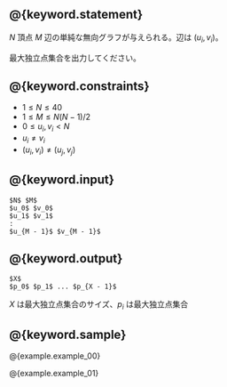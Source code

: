 ## @{keyword.statement}
$N$ 頂点 $M$ 辺の単純な無向グラフが与えられる。辺は $(u_i, v_i)$。

最大独立点集合を出力してください。

## @{keyword.constraints}

- $1 \leq N \leq 40$
- $1 \leq M \leq N(N - 1) / 2$
- $0 \leq u_i, v_i < N$
- $u_i \neq v_i$
- $(u_i, v_i) \neq (u_j, v_j)$

## @{keyword.input}

~~~
$N$ $M$
$u_0$ $v_0$
$u_1$ $v_1$
:
$u_{M - 1}$ $v_{M - 1}$
~~~

## @{keyword.output}

~~~
$X$
$p_0$ $p_1$ ... $p_{X - 1}$
~~~

$X$ は最大独立点集合のサイズ、$p_i$ は最大独立点集合

## @{keyword.sample}

@{example.example_00}

@{example.example_01}
